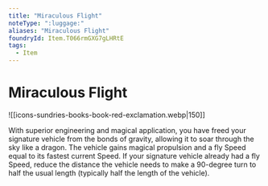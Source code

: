 ```yaml
---
title: "Miraculous Flight"
noteType: ":luggage:"
aliases: "Miraculous Flight"
foundryId: Item.T066rmGXG7gLHRtE
tags:
  - Item
---
```


# Miraculous Flight
![[icons-sundries-books-book-red-exclamation.webp|150]]

With superior engineering and magical application, you have freed your signature vehicle from the bonds of gravity, allowing it to soar through the sky like a dragon. The vehicle gains magical propulsion and a fly Speed equal to its fastest current Speed. If your signature vehicle already had a fly Speed, reduce the distance the vehicle needs to make a 90-degree turn to half the usual length (typically half the length of the vehicle).

